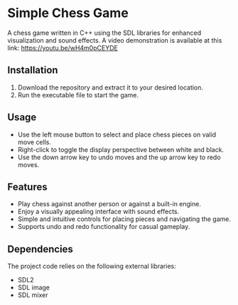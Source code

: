 # Simple Chess Game

A chess game written in C++ using the SDL libraries for enhanced visualization and sound effects.
A video demonstration is available at this link: https://youtu.be/wH4m0pCEYDE

## Installation

1. Download the repository and extract it to your desired location.
2. Run the executable file to start the game.

## Usage

- Use the left mouse button to select and place chess pieces on valid move cells.
- Right-click to toggle the display perspective between white and black.
- Use the down arrow key to undo moves and the up arrow key to redo moves.

## Features

- Play chess against another person or against a built-in engine.
- Enjoy a visually appealing interface with sound effects.
- Simple and intuitive controls for placing pieces and navigating the game.
- Supports undo and redo functionality for casual gameplay.

## Dependencies

The project code relies on the following external libraries:

- SDL2
- SDL image
- SDL mixer


